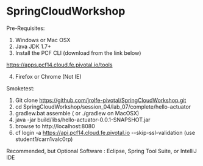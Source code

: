 # SpringCloudWorkshop

Pre-Requisites:

1. Windows or Mac OSX 
2. Java JDK 1.7+ 
3. Install the PCF CLI (download from the link below)

https://apps.pcf14.cloud.fe.pivotal.io/tools 

4. Firefox or Chrome (Not IE)


Smoketest:

1. Git clone https://github.com/jrolfe-pivotal/SpringCloudWorkshop.git 
2. cd SpringCloudWorkshop/session_04/lab_07/complete/hello-actuator
3. gradlew.bat assemble ( or ./gradlew on MacOSX)
4. java -jar build/libs/hello-actuator-0.0.1-SNAPSHOT.jar
5. browse to http://localhost:8080
6. cf login -a https://api.pcf14.cloud.fe.pivotal.io --skip-ssl-validation (use student1/carn1valc0rp)

Recommended, but Optional Software : Eclipse, Spring Tool Suite, or IntelliJ IDE
